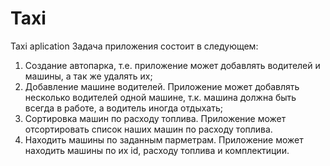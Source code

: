 # Taxi
Taxi aplication 
Задача приложения состоит в следующем:
1. Создание автопарка, т.е. приложение может добавлять водителей и машины, а так же удалять их;
2. Добавление машине водителей. Приложение может добавлять несколько водителей одной машине, т.к. машина должна быть всегда в работе, а водитель иногда отдыхать;
3. Сортировка машин по расходу топлива. Приложение может отсортировать список наших машин по расходу топлива.
4. Находить машины по заданным парметрам. Приложение может находить машины по их id, расходу топлива и комплектиции. 
